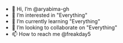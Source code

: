 - 👋 Hi, I’m @aryabima-gh
- 👀 I’m interested in "Everything"
- 🌱 I’m currently learning "Everything"
- 💞️ I’m looking to collaborate on "Everything"
- 📫 How to reach me @freakday5

<!---
aryabima-gh/aryabima-gh is a ✨ special ✨ repository because its `README.md` (this file) appears on your GitHub profile.
You can click the Preview link to take a look at your changes.
--->
